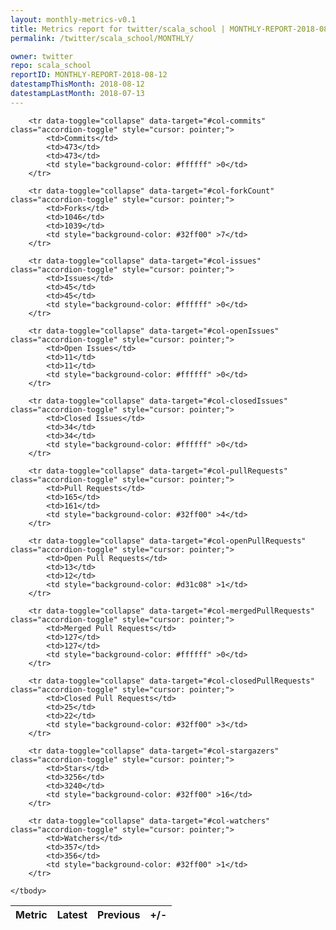 ```yaml
---
layout: monthly-metrics-v0.1
title: Metrics report for twitter/scala_school | MONTHLY-REPORT-2018-08-12 | 2018-08-12
permalink: /twitter/scala_school/MONTHLY/

owner: twitter
repo: scala_school
reportID: MONTHLY-REPORT-2018-08-12
datestampThisMonth: 2018-08-12
datestampLastMonth: 2018-07-13
---
```



<table class="table table-condensed" style="border-collapse:collapse;">
    <thead>
    <tr>
        <th>Metric</th>
        <th>Latest</th>
        <th>Previous</th>
        <th>+/-</th>
    </tr>
    </thead>
    <tbody>

        <tr data-toggle="collapse" data-target="#col-commits" class="accordion-toggle" style="cursor: pointer;">
            <td>Commits</td>
            <td>473</td>
            <td>473</td>
            <td style="background-color: #ffffff" >0</td>
        </tr>
        
        <tr data-toggle="collapse" data-target="#col-forkCount" class="accordion-toggle" style="cursor: pointer;">
            <td>Forks</td>
            <td>1046</td>
            <td>1039</td>
            <td style="background-color: #32ff00" >7</td>
        </tr>
        
        <tr data-toggle="collapse" data-target="#col-issues" class="accordion-toggle" style="cursor: pointer;">
            <td>Issues</td>
            <td>45</td>
            <td>45</td>
            <td style="background-color: #ffffff" >0</td>
        </tr>
        
        <tr data-toggle="collapse" data-target="#col-openIssues" class="accordion-toggle" style="cursor: pointer;">
            <td>Open Issues</td>
            <td>11</td>
            <td>11</td>
            <td style="background-color: #ffffff" >0</td>
        </tr>
        
        <tr data-toggle="collapse" data-target="#col-closedIssues" class="accordion-toggle" style="cursor: pointer;">
            <td>Closed Issues</td>
            <td>34</td>
            <td>34</td>
            <td style="background-color: #ffffff" >0</td>
        </tr>
        
        <tr data-toggle="collapse" data-target="#col-pullRequests" class="accordion-toggle" style="cursor: pointer;">
            <td>Pull Requests</td>
            <td>165</td>
            <td>161</td>
            <td style="background-color: #32ff00" >4</td>
        </tr>
        
        <tr data-toggle="collapse" data-target="#col-openPullRequests" class="accordion-toggle" style="cursor: pointer;">
            <td>Open Pull Requests</td>
            <td>13</td>
            <td>12</td>
            <td style="background-color: #d31c08" >1</td>
        </tr>
        
        <tr data-toggle="collapse" data-target="#col-mergedPullRequests" class="accordion-toggle" style="cursor: pointer;">
            <td>Merged Pull Requests</td>
            <td>127</td>
            <td>127</td>
            <td style="background-color: #ffffff" >0</td>
        </tr>
        
        <tr data-toggle="collapse" data-target="#col-closedPullRequests" class="accordion-toggle" style="cursor: pointer;">
            <td>Closed Pull Requests</td>
            <td>25</td>
            <td>22</td>
            <td style="background-color: #32ff00" >3</td>
        </tr>
        
        <tr data-toggle="collapse" data-target="#col-stargazers" class="accordion-toggle" style="cursor: pointer;">
            <td>Stars</td>
            <td>3256</td>
            <td>3240</td>
            <td style="background-color: #32ff00" >16</td>
        </tr>
        
        <tr data-toggle="collapse" data-target="#col-watchers" class="accordion-toggle" style="cursor: pointer;">
            <td>Watchers</td>
            <td>357</td>
            <td>356</td>
            <td style="background-color: #32ff00" >1</td>
        </tr>
        
    </tbody>
</table>
